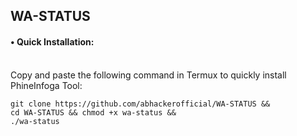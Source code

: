 ## WA-STATUS
#### • Quick Installation:

<br> Copy and paste the following command in Termux to quickly install PhineInfoga Tool:
```
git clone https://github.com/abhackerofficial/WA-STATUS &&
cd WA-STATUS && chmod +x wa-status &&
./wa-status
